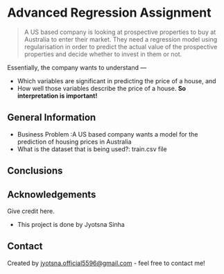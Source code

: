 # Advanced Regression Assignment
> A US based company is looking at prospective properties to buy  at Australia to enter their market. They need a regression model using regularisation 
in order to predict the actual value of the prospective properties and decide whether to invest in them or not.

Essentially, the company wants to understand —
- Which variables are significant in predicting the price of a house, and
- How well those variables describe the price of a house.
**So interpretation is important!**

## General Information
- Business Problem :A US based company wants a model for the prediction of housing prices in Australia 
- What is the dataset that is being used?: train.csv file


## Conclusions





## Acknowledgements
Give credit here.
- This project is done by Jyotsna Sinha



## Contact
Created by jyotsna.official5596@gmail.com - feel free to contact me!

